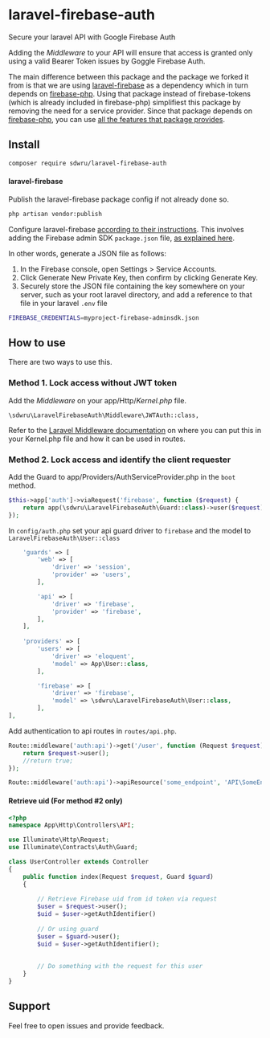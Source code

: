# laravel-firebase-auth
Secure your laravel API with Google Firebase Auth

Adding the *Middleware* to your API will ensure that access is granted only using a valid Bearer Token issues by Goggle Firebase Auth.

The main difference between this package and the package we forked it from is that we are using [laravel-firebase](https://github.com/kreait/laravel-firebase) as a dependency which in turn depends on [firebase-php](https://github.com/kreait/firebase-php).  Using that package instead of firebase-tokens (which is already included in firebase-php) simplifiest this package by removing the need for a service provider.  Since that package depends on [firebase-php](https://github.com/kreait/firebase-php), you can use [all the features that package provides](https://github.com/kreait/firebase-php#documentation).

## Install
```bash
composer require sdwru/laravel-firebase-auth
```
#### laravel-firebase
Publish the laravel-firebase package config if not already done so.

```bash
php artisan vendor:publish
```

Configure laravel-firebase [according to their instructions](https://github.com/kreait/laravel-firebase/blob/master/README.md).  This involves adding the Firebase admin SDK `package.json` file, [as explained here](https://firebase.google.com/docs/admin/setup#initialize-sdk).

In other words, generate a JSON file as follows:

1. In the Firebase console, open Settings > Service Accounts.
2. Click Generate New Private Key, then confirm by clicking Generate Key.
3. Securely store the JSON file containing the key somewhere on your server, such as your root laravel directory, and add a reference to that file in your laravel `.env` file
```bash
FIREBASE_CREDENTIALS=myproject-firebase-adminsdk.json
```

## How to use

There are two ways to use this.

### Method 1. Lock access without JWT token

Add the *Middleware* on your app/Http/*Kernel.php* file.
 
```
\sdwru\LaravelFirebaseAuth\Middleware\JWTAuth::class,
```
Refer to the [Laravel Middleware documentation](https://laravel.com/docs/7.x/middleware) on where you can put this in your Kernel.php file and how it can be used in routes.
### Method 2. Lock access and identify the client requester

Add the Guard to app/Providers/AuthServiceProvider.php in the `boot` method.

```php
$this->app['auth']->viaRequest('firebase', function ($request) {
    return app(\sdwru\LaravelFirebaseAuth\Guard::class)->user($request);
});
```

In `config/auth.php` set your api guard driver to `firebase` and the model to `LaravelFirebaseAuth\User::class`

```php
    'guards' => [
        'web' => [
            'driver' => 'session',
            'provider' => 'users',
        ],

        'api' => [
            'driver' => 'firebase',
            'provider' => 'firebase',
        ],
    ],
    
    'providers' => [
        'users' => [
            'driver' => 'eloquent',
            'model' => App\User::class,
        ],

        'firebase' => [
            'driver' => 'firebase',
            'model' => \sdwru\LaravelFirebaseAuth\User::class,
        ],
],
```
Add authentication to api routes in `routes/api.php`.
```php
Route::middleware('auth:api')->get('/user', function (Request $request) {
    return $request->user();
    //return true;
});

Route::middleware('auth:api')->apiResource('some_endpoint', 'API\SomeEndpointController');
```
#### Retrieve uid (For method #2 only)

```php
<?php
namespace App\Http\Controllers\API;

use Illuminate\Http\Request;
use Illuminate\Contracts\Auth\Guard;

class UserController extends Controller
{
    public function index(Request $request, Guard $guard)
    {
        
        // Retrieve Firebase uid from id token via request
        $user = $request->user();
        $uid = $user->getAuthIdentifier()
        
        // Or using guard
        $user = $guard->user();
        $uid = $user->getAuthIdentifier();
        
        
        // Do something with the request for this user
    }
}
```
## Support

Feel free to open issues and provide feedback.
